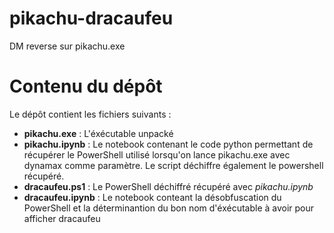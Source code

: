 # pikachu-dracaufeu
DM reverse sur pikachu.exe
# Contenu du dépôt

Le dépôt contient les fichiers suivants :
 - **pikachu.exe** : L'éxécutable unpacké
 - **pikachu.ipynb** : Le notebook contenant le code python permettant de récupérer le PowerShell utilisé lorsqu'on lance pikachu.exe avec dynamax comme paramètre. Le script déchiffre également le powershell récupéré.
 - **dracaufeu.ps1** : Le PowerShell déchiffré récupéré avec *pikachu.ipynb*
 - **dracaufeu.ipynb** : Le notebook conteant la désobfuscation du PowerShell et la déterminantion du bon nom d'éxécutable à avoir pour afficher dracaufeu
